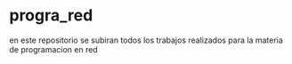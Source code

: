 # progra_red
en este repositorio se subiran todos los trabajos realizados para la materia de programacion en red
